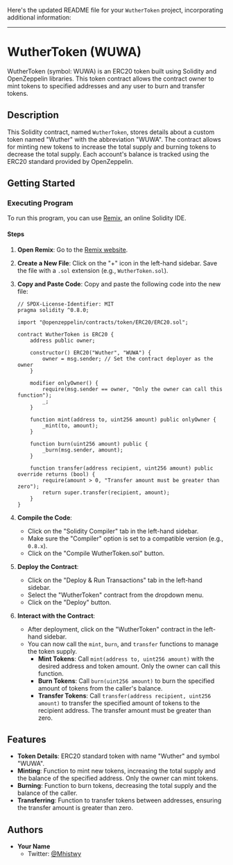 Here's the updated README file for your `WutherToken` project, incorporating additional information:

---

# WutherToken (WUWA)

WutherToken (symbol: WUWA) is an ERC20 token built using Solidity and OpenZeppelin libraries. This token contract allows the contract owner to mint tokens to specified addresses and any user to burn and transfer tokens.

## Description

This Solidity contract, named `WutherToken`, stores details about a custom token named "Wuther" with the abbreviation "WUWA". The contract allows for minting new tokens to increase the total supply and burning tokens to decrease the total supply. Each account's balance is tracked using the ERC20 standard provided by OpenZeppelin.

## Getting Started

### Executing Program

To run this program, you can use [Remix](https://remix.ethereum.org/), an online Solidity IDE.

#### Steps

1. **Open Remix**: Go to the [Remix website](https://remix.ethereum.org/).
2. **Create a New File**: Click on the "+" icon in the left-hand sidebar. Save the file with a `.sol` extension (e.g., `WutherToken.sol`).
3. **Copy and Paste Code**: Copy and paste the following code into the new file:

    ```solidity
    // SPDX-License-Identifier: MIT
    pragma solidity ^0.8.0;

    import "@openzeppelin/contracts/token/ERC20/ERC20.sol";

    contract WutherToken is ERC20 {
        address public owner;

        constructor() ERC20("Wuther", "WUWA") {
            owner = msg.sender; // Set the contract deployer as the owner
        }

        modifier onlyOwner() {
            require(msg.sender == owner, "Only the owner can call this function");
            _;
        }

        function mint(address to, uint256 amount) public onlyOwner {
            _mint(to, amount);
        }

        function burn(uint256 amount) public {
            _burn(msg.sender, amount);
        }

        function transfer(address recipient, uint256 amount) public override returns (bool) {
            require(amount > 0, "Transfer amount must be greater than zero");
            return super.transfer(recipient, amount);
        }
    }
    ```

4. **Compile the Code**:
    - Click on the "Solidity Compiler" tab in the left-hand sidebar.
    - Make sure the "Compiler" option is set to a compatible version (e.g., `0.8.x`).
    - Click on the "Compile WutherToken.sol" button.

5. **Deploy the Contract**:
    - Click on the "Deploy & Run Transactions" tab in the left-hand sidebar.
    - Select the "WutherToken" contract from the dropdown menu.
    - Click on the "Deploy" button.

6. **Interact with the Contract**:
    - After deployment, click on the "WutherToken" contract in the left-hand sidebar.
    - You can now call the `mint`, `burn`, and `transfer` functions to manage the token supply.
        - **Mint Tokens**: Call `mint(address to, uint256 amount)` with the desired address and token amount. Only the owner can call this function.
        - **Burn Tokens**: Call `burn(uint256 amount)` to burn the specified amount of tokens from the caller's balance.
        - **Transfer Tokens**: Call `transfer(address recipient, uint256 amount)` to transfer the specified amount of tokens to the recipient address. The transfer amount must be greater than zero.

## Features

- **Token Details**: ERC20 standard token with name "Wuther" and symbol "WUWA".
- **Minting**: Function to mint new tokens, increasing the total supply and the balance of the specified address. Only the owner can mint tokens.
- **Burning**: Function to burn tokens, decreasing the total supply and the balance of the caller.
- **Transferring**: Function to transfer tokens between addresses, ensuring the transfer amount is greater than zero.

## Authors

- **Your Name**
    - Twitter: [@Mhistwy](https://twitter.com/nchlsangls)
